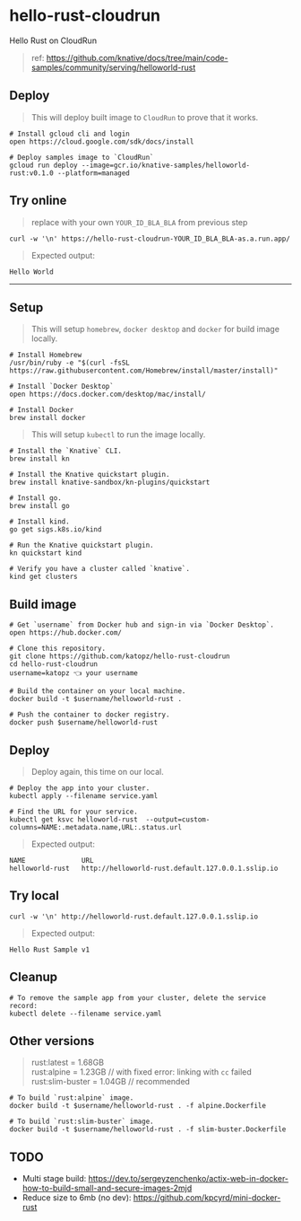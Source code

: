 # hello-rust-cloudrun

Hello Rust on CloudRun

> ref: https://github.com/knative/docs/tree/main/code-samples/community/serving/helloworld-rust

## Deploy

> This will deploy built image to `CloudRun` to prove that it works.

```shell
# Install gcloud cli and login
open https://cloud.google.com/sdk/docs/install

# Deploy samples image to `CloudRun`
gcloud run deploy --image=gcr.io/knative-samples/helloworld-rust:v0.1.0 --platform=managed
```

## Try online

> replace with your own `YOUR_ID_BLA_BLA` from previous step

```shell
curl -w '\n' https://hello-rust-cloudrun-YOUR_ID_BLA_BLA-as.a.run.app/
```

> Expected output:

```shell
Hello World
```

---

## Setup

> This will setup `homebrew`, `docker desktop` and `docker` for build image locally.

```shell
# Install Homebrew
/usr/bin/ruby -e "$(curl -fsSL https://raw.githubusercontent.com/Homebrew/install/master/install)"

# Install `Docker Desktop`
open https://docs.docker.com/desktop/mac/install/

# Install Docker
brew install docker
```

> This will setup `kubectl` to run the image locally.

```shell
# Install the `Knative` CLI.
brew install kn

# Install the Knative quickstart plugin.
brew install knative-sandbox/kn-plugins/quickstart

# Install go.
brew install go

# Install kind.
go get sigs.k8s.io/kind

# Run the Knative quickstart plugin.
kn quickstart kind

# Verify you have a cluster called `knative`.
kind get clusters
```

## Build image

```shell
# Get `username` from Docker hub and sign-in via `Docker Desktop`.
open https://hub.docker.com/

# Clone this repository.
git clone https://github.com/katopz/hello-rust-cloudrun
cd hello-rust-cloudrun
username=katopz 👈 your username

# Build the container on your local machine.
docker build -t $username/helloworld-rust .

# Push the container to docker registry.
docker push $username/helloworld-rust
```

## Deploy

> Deploy again, this time on our local.

```shell
# Deploy the app into your cluster.
kubectl apply --filename service.yaml

# Find the URL for your service.
kubectl get ksvc helloworld-rust  --output=custom-columns=NAME:.metadata.name,URL:.status.url
```

> Expected output:

```shell
NAME              URL
helloworld-rust   http://helloworld-rust.default.127.0.0.1.sslip.io
```

## Try local

```shell
curl -w '\n' http://helloworld-rust.default.127.0.0.1.sslip.io
```

> Expected output:

```
Hello Rust Sample v1
```

## Cleanup

```shell
# To remove the sample app from your cluster, delete the service record:
kubectl delete --filename service.yaml
```

## Other versions

> rust:latest = 1.68GB  
> rust:alpine = 1.23GB // with fixed error: linking with `cc` failed  
> rust:slim-buster = 1.04GB // recommended

```shell
# To build `rust:alpine` image.
docker build -t $username/helloworld-rust . -f alpine.Dockerfile

# To build `rust:slim-buster` image.
docker build -t $username/helloworld-rust . -f slim-buster.Dockerfile
```

## TODO
- Multi stage build: https://dev.to/sergeyzenchenko/actix-web-in-docker-how-to-build-small-and-secure-images-2mjd
- Reduce size to 6mb (no dev): https://github.com/kpcyrd/mini-docker-rust
